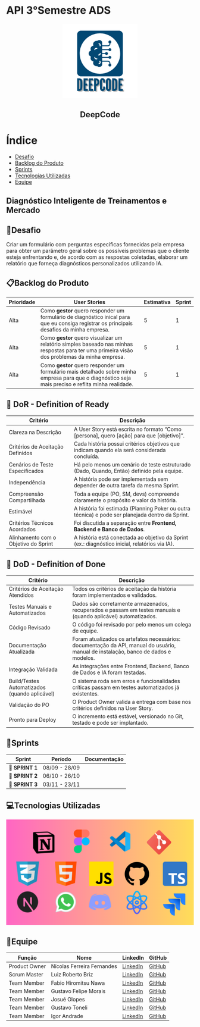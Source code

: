 # API 3°Semestre ADS

<p align="center">
      <img src="Imagens\DeepCodeimg.png" width="200">
      <h2 align="center">DeepCode</h2>
</p>

# Índice
* [Desafio](#Desafio)
* [Backlog do Produto](#Backlog-do-Produto)
* [Sprints](#Sprints)
* [Tecnologias Utilizadas](#Tecnologias-Utilizadas)
* [Equipe](#Equipe)

## Diagnóstico Inteligente de Treinamentos e Mercado

## 🎯Desafio
Criar um formulário com perguntas específicas fornecidas pela empresa para obter um parâmetro geral sobre os possíveis problemas que o cliente esteja enfrentando e, de acordo com as respostas coletadas, elaborar um relatório que forneça diagnósticos personalizados utilizando IA.

## 📋Backlog do Produto
| Prioridade | User Stories | Estimativa | Sprint |
| --------- | ------------- | ---------- | ------ |
| Alta | Como **gestor** quero responder um formulário de diagnóstico inical para que eu consiga registrar os principais desafios da minha empresa. | 5 | 1 |
| Alta | Como **gestor** quero visualizar um relatório simples baseado nas minhas respostas para ter uma primeira visão dos problemas da minha empresa. | 5 | 1 |
| Alta | Como **gestor** quero responder um formulário mais detalhado sobre minha empresa para que o diagnóstico seja mais preciso e reflita minha realidade. | 5 | 1 |

## 🥇 DoR - Definition of Ready <a id="dor"></a>

| Critério                      | Descrição                                                                                                                                   |
|-------------------------------|---------------------------------------------------------------------------------------------------------------------------------------------|
| Clareza na Descrição          | A User Story está escrita no formato “Como [persona], quero [ação] para que [objetivo]”.                                                    |
| Critérios de Aceitação Definidos | Cada história possui critérios objetivos que indicam quando ela será considerada concluída.                                              |
| Cenários de Teste Especificados | Há pelo menos um cenário de teste estruturado (Dado, Quando, Então) definido pela equipe.                                                 |
| Independência                 | A história pode ser implementada sem depender de outra tarefa da mesma Sprint.                                                              |
| Compreensão Compartilhada     | Toda a equipe (PO, SM, devs) compreende claramente o propósito e valor da história.                                                         |
| Estimável                     | A história foi estimada (Planning Poker ou outra técnica) e pode ser planejada dentro da Sprint.                                            |
| Critérios Técnicos Acordados  | Foi discutida a separação entre **Frontend, Backend e Banco de Dados**.                                                                     |
| Alinhamento com o Objetivo do Sprint | A história está conectada ao objetivo da Sprint (ex.: diagnóstico inicial, relatórios via IA).                                       |


## 🥈 DoD - Definition of Done <a id="dod"></a>

| Critério                                | Descrição                                                                                                                                   |
|-----------------------------------------|---------------------------------------------------------------------------------------------------------------------------------------------|
| Critérios de Aceitação Atendidos        | Todos os critérios de aceitação da história foram implementados e validados.                                                                |
| Testes Manuais e Automatizados          | Dados são corretamente armazenados, recuperados e passam em testes manuais e (quando aplicável) automatizados.                              |
| Código Revisado                         | O código foi revisado por pelo menos um colega de equipe.                                                                                   |
| Documentação Atualizada                 | Foram atualizados os artefatos necessários: documentação da API, manual do usuário, manual de instalação, banco de dados e modelos.         |
| Integração Validada                     | As integrações entre Frontend, Backend, Banco de Dados e IA foram testadas.                                                                 |
| Build/Testes Automatizados (quando aplicável) | O sistema roda sem erros e funcionalidades críticas passam em testes automatizados já existentes.                                     |
| Validação do PO                         | O Product Owner valida a entrega com base nos critérios definidos na User Story.                                                            |
| Pronto para Deploy                      | O incremento está estável, versionado no Git, testado e pode ser implantado.                                                                |


## 📆Sprints
| Sprint          |    Período    | Documentação                                     |
| --------------- | -----------   | ------------------------------------------------ |
|🔖 **SPRINT 1** | 08/09 - 28/09 |                                                  |
|🔖 **SPRINT 2** | 06/10 - 26/10 |                                                  |
|🔖 **SPRINT 3** | 03/11 - 23/11 |                                                  |


## 💻Tecnologias Utilizadas
<p align="center">
      <img src="Imagens\Tecnologias.png" width="600">
</p>
   

## 👥Equipe
| Função         | Nome                        | LinkedIn                                                                 | GitHub                                                                 |
|----------------|----------------------------|-------------------------------------------------------------------------|-----------------------------------------------------------------------|
| Product Owner  | Nícolas Ferreira Fernandes  | [LinkedIn](https://www.linkedin.com/in/nicolas-ferreira-fernandes/)     | [GitHub](https://github.com/nicolasffe)                               |
| Scrum Master   | Luiz Roberto Briz           | [LinkedIn](https://www.linkedin.com/in/luiz-briz-15225b303/)            | [GitHub](https://github.com/HerrBriz)                                 |
| Team Member    | Fabio Hiromitsu Nawa        | [LinkedIn](https://www.linkedin.com/in/f%C3%A1biohnawa/)                | [GitHub](https://github.com/TechSDW)                                  |
| Team Member    | Gustavo Felipe Morais       | [LinkedIn]()| [GitHub](https://github.com/gutibrk74)                                |
| Team Member    | Josué Olopes                | [LinkedIn](https://www.linkedin.com/in/josué-da-cunha-olopes-08b493212/)| [GitHub](https://github.com/jo-olopes)                                |
| Team Member    | Gustavo Toneli              | [LinkedIn](https://www.linkedin.com/in/gustavo-toneli-de-oliveira-b46756228?utm_source=share&utm_campaign=share_via&utm_content=profile&utm_medium=android_app) | [GitHub](https://github.com/G59-Toneli)                               |
| Team Member    | Igor Andrade                | [LinkedIn](https://www.linkedin.com/in/igor-andrade-b3b434327?utm_source=share&utm_campaign=share_via&utm_content=profile&utm_medium=android_app) | [GitHub](https://github.com/IgorAndrade2024)                          |
